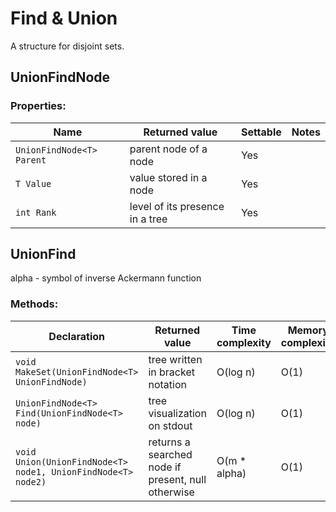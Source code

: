 # Find & Union

A structure for disjoint sets.

## UnionFindNode<T>

### Properties:

Name | Returned value | Settable | Notes
-----|----------------|----------|------
`UnionFindNode<T> Parent` | parent node of a node | Yes |
`T Value` | value stored in a node | Yes |
`int Rank` | level of its presence in a tree | Yes |

## UnionFind<T>

alpha - symbol of inverse Ackermann function

### Methods:

Declaration | Returned value | Time complexity | Memory complexity | Notes
------------|----------------|-----------------|-------------------|------
`void MakeSet(UnionFindNode<T> UnionFindNode)` | tree written in bracket notation| O(log n) | O(1) | 
`UnionFindNode<T> Find(UnionFindNode<T> node)` | tree visualization on stdout | O(log n) | O(1) | 
`void Union(UnionFindNode<T> node1, UnionFindNode<T> node2)` | returns a searched node if present, null otherwise | O(m * alpha) | O(1) |


